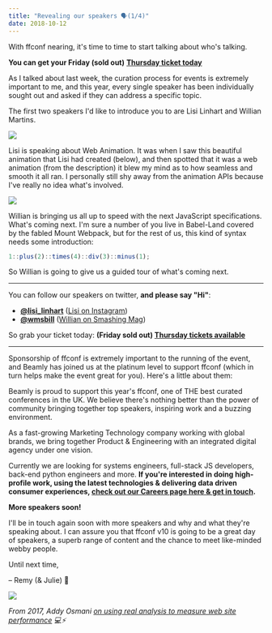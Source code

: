 ```yaml
---
title: "Revealing our speakers 🗣(1/4)"
date: 2018-10-12
---
```


With ffconf nearing, it's time to time to start talking about who's talking.

**You can get your Friday (sold out)** [**Thursday ticket today**](https://ffconf.org/tickets)

As I talked about last week, the curation process for events is extremely important to me, and this year, every single speaker has been individually sought out and asked if they can address a specific topic.

The first two speakers I'd like to introduce you to are Lisi Linhart and Willian Martins.

![](https://convertkit.s3.amazonaws.com/assets/pictures/40116/1593294/content_speakers-1.png)

Lisi is speaking about Web Animation. It was when I saw this beautiful animation that Lisi had created (below), and then spotted that it was a web animation (from the description) it blew my mind as to how seamless and smooth it all ran. I personally still shy away from the animation APIs because I've really no idea what's involved.

[![](https://convertkit.s3.amazonaws.com/assets/pictures/40116/1593297/content_anim.png)](https://www.instagram.com/p/BbIH__rlNTM/?taken-by=lisi.line.art)

Willian is bringing us all up to speed with the next JavaScript specifications. What's coming next. I'm sure a number of you live in Babel-Land covered by the fabled Mount Webpack, but for the rest of us, this kind of syntax needs some introduction:

```js
1::plus(2)::times(4)::div(3)::minus(1);
```

So Willian is going to give us a guided tour of what's coming next.

* * *

You can follow our speakers on twitter, **and please say "Hi"**:

*   **[@lisi\_linhart](https://twitter.com/lisi_linhart)** ([Lisi on Instagram](https://www.instagram.com/lisi.line.art/))
*   **[@wmsbill](https://twitter.com/wmsbill)** ([Willian on Smashing Mag](https://www.smashingmagazine.com/2018/10/taming-this-javascript-bind-operator/))



So grab your ticket today: **(Friday sold out) [Thursday tickets available](https://ffconf.org/tickets)[](https://ffconf.org/tickets)**

* * *

Sponsorship of ffconf is extremely important to the running of the event, and Beamly has joined us at the platinum level to support ffconf (which in turn helps make the event great for you). Here's a little about them:

Beamly is proud to support this year's ffconf, one of THE best curated conferences in the UK. We believe there's nothing better than the power of community bringing together top speakers, inspiring work and a buzzing environment.

As a fast-growing Marketing Technology company working with global brands, we bring together Product & Engineering with an integrated digital agency under one vision.

Currently we are looking for systems engineers, full-stack JS developers, back-end python engineers and more. **If you're interested in doing high-profile work, using the latest technologies & delivering data driven consumer experiences, [check out our Careers page here & get in touch](https://www.beamly.com/#section-join-us).**


**More speakers soon!**

I'll be in touch again soon with more speakers and why and what they're speaking about. I can assure you that ffconf v10 is going to be a great day of speakers, a superb range of content and the chance to meet like-minded webby people.

Until next time,

– Remy (& Julie) 👋

[![](https://convertkit.s3.amazonaws.com/assets/pictures/40116/1593329/content_37617499854_81f4b11584_z.jpg)](https://www.youtube.com/watch?v=d2VffguHkt4&t=81s&list=PLXmT1r4krsTo5KtThq4dATD_ctsV8mdJQ&index=5)

_From 2017, Addy Osmani [on using real analysis to measure web site performance](https://www.youtube.com/watch?v=d2VffguHkt4&t=81s&list=PLXmT1r4krsTo5KtThq4dATD_ctsV8mdJQ&index=5) 💻⚡️_
